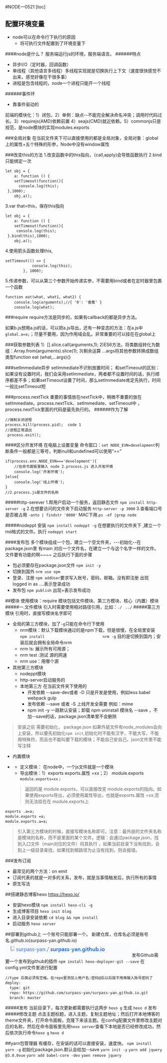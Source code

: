 #NODE一0521
[toc]
## 配置环境变量
- node可以在命令行下执行的原因
	- 将可执行文件配置到了环境变量下

####node是什么？
服务端运行js的环境，服务端语言。
######特点
- 异步I/O（定时器，回调函数）
- 单线程（其他语言多线程）多线程实现就是切换执行上下文（速度很快感觉不出来，感觉好像在干很多事）
- 进程是包含线程的，node一个进程只能开一个线程

######事件环
- 靠事件驱动的

前端的模块化：1）闭包，2）单例：缺点--不能完全解决命名冲突；调用时代码过长。3）requirejs(AMD)依赖前置   4）seajs(CMD)就近依赖。5）commonjs只是规范，是node模块的实现modules.exports

###全局对象
在当前文件夹下可以直接使用的都是全局对象，全局对象：global上的属性+五个特殊的形参，Node中没有window属性

###改变this的方法
1.改变函数中的this指向，（call,apply)会导致函数执行
2.bind只能绑定一次
```
let obj = {
	a: function () {
	setTimeout(function(){
      console.log(this);
 },1000);
	obj.a();
```
3.var that=this，保存this指向
```
let obj = {
	a: function () {
	setTimeout(function(){
     console.log(this);
 }.bind(this),1000);	
	obj.a();
```
4.使用箭头函数处理this,
```
setTimeout(() => {
			console.log(this);
		}, 1000);
```
5.传递参数，可以从第三个参数开始传递实参，不需要用bind或者在定时器里包裹一个函数
```
function eat(what, what1, what2) {
	console.log(arguments);//{ '0': '香蕉' }
	console.log(what);
```

###require
require方法是同步的，如果有callback的都是异步方法。

如果b.js想用a.js的话，可以把a.js导出，还有一种变态的方法：在a.js中 `global.a=a;`；尽量不要用，因为作用域会乱。非常重要的可以挂在在global上

###获取参数列表
1）[].slice.call(arguments,1);
2)ES6方法，将类数组转化为数组：Array.from(arguments).slice(1);
3)剩余运算 ...args将其他参数转换成数组类型function eat (what,...args){}

###setImmediate异步 
setImmediate不识别放置时间；
和setTimeout的区别：
如果没有设置时间，我们会采用setImmediate，两者都不设置时间的话，执行顺序都差不多；如果setTimeout设置了时间，那么setImmediate肯定先执行，时间一般比setTimeout短

###process.nextTick
重要的事情放在nextTick中，稍微不重要的放在setImmediate。process.nextTick、setImmediate、setTimeout中 ，process.nextTick里面的代码是最先执行的。
######作为了解
```
//强制关闭进程
process.kill(process.pid);  code 1
//进程正常退出
 process.exit();
```

####区分开发环境
在电脑上设置变量  命令窗口：`set NODE_EVN=development`判断条件一般都是三等号，判断null和undefined可以使用“==”
```
if(process.env.NODE_EVN==='development'){
	//在命令面板里输入 node 2.process.js 进入开发环境
	console.log('开发环境');
}else{
	console.log('线上环境');
}
//2.process.js是文件的名称
```


#####http-serever
1.帮用户启动一个服务，返回静态文件
`npm install http-server -g`
2.在想要访问的文件夹下启动服务
`http-server -p 3000`
3.查看端口号是否被占用
`-anto | findstr '8080'`
MAC下用.`ps -ef |grep node`

#####nodeppt
安装 `npm install nodeppt -g`
在想要执行的文件夹下 ,建立一个md格式的文件。执行
`nodeppt start`

####发布包
多个模块组成一个包，建立一个空文件夹，---初始化--在package.json里  有main 对应一个文件名，在建立一个与这个名字一样的文件。文件要有功能的啊~~~~
之后执行下面的步骤
- 包必须要存在package.json文件
  `npm init -y`
- 切换到国外
   `nrm use npm`
- 登录、注册
    `npm addUser`要求写入账号，密码，邮箱。没有即注册
   出现logged in as ....表示登录成功
- 发布包
    `npm publish`
    出现+表示发布成功

##模块
使用模块：require
模块包括文件模块、第三方模块、核心（内置）模块
#####一.文件模块
引入时需要使用相对路径引用，比如：`./ `     `../`
#####第三方模块
引用时，直接写模块名字即可
- 全局的第三方模块，加了`-g`只能在命令行下使用
	- nrm模块：默认下载模块通过的是npm下载，但是很慢，在全局里安装 `npm install                          nrm -g`    目的是切换到国内；安装后就会拥有全局命令nrm
	- nrm ls: 展示所有可用源；
	-  nrm test :测试 源的网速
	-  nrm use：用哪个源
- 其他第三方模块
	- nodeppt模块
	- http-server启动服务的
	- 本地第三方  在当前文件夹下使用的
		- 开发依赖  --save-dev或者 -D  只是开发是使用，例如less babel webpack gulp
		- 发布依赖  --save 或者 -S   上线开发全需要 例如：mime
		- npm init -y 一路默认安装；卸载 npm uninstall 模块名 --save ，不加--save的话，package.json清单里不会删除
>安装之前 需要初始化， package.json 如果外层文件有node_modules会向上安装，所以要先初始化`npm init`,初始化时不能有汉字，不能大写，不能用特殊符，而且也不能叫要下载的模块；不能自己安自己。json文件里不能写注释

- 内置模块
- 
	- 定义模块：  在node中，一个js文件就是一个模块
	- 导出模块：1）exports    exports.属性 =xx；2） module.exports `module.exports=xx；`
	
	>返回的是 module.exports，可以直接改变 module.exports的指向。如果使用exports导出，必须使用属性导出，也就是exports.属性 =xx;否则无法挂在在 module.exports上
```
exports .a=a;
module.exports =a;
module.exports.a=a;
```
>引入第三方模块的时候，直接写模块名称即可。注意：最外层的文件夹名称是模块的名称，而不是里面的某个文件。逻辑：会通过package.json，找到入口文件（main对应的文件）将其执行 ，如果当前目录下没有找到，会到上一级目录查找，如果找到根路径为止没有找到，则会报错。

###发布订阅
- 最常见的两个方法：on emit
- 订阅代表的就是一对多的关系，发布，就是当事情触发后，执行所有的事情
- 原生写法

##搭建静态博客hexo
https://hexo.io/
- 安装hexo模块
 `npm install hexo-cli -g`
-  生成博客项目
 `hexo init blog`
 - 进入目录安装依赖
 `cd blog && npm install`
 - 启动服务
  `hexo server`
  
##部署到github上
一个账号只能部署一个。
新建仓库，仓库名必须是账号名.github.io(surpass-yan.github.io)
![Alt text](./1495358878059.png)
发布Github需要一个发布到github的插件
`npm install hexo-deployer-git --save`
在config.yml文件里进行配置
```
//type 后面必须有空格。在repo里添加上用户名:密码@后以后就不用再输入账号密码了
deploy:
  type: git
  repo: https://github.com/surpass-yan/surpass-yan.github.io.git
  branch: master
```
#####发布
当前目录下，每次更新都需要执行这两步
`hexo g` 生成
`hexo d` 发布
#####修改主题
点击主题标题，进入主题，复制主题地址；然后打开本地博客的theme文件夹，打开命令面板，克隆下来该主题。在config配置文件里修改主题对应的名称，然后在命令面板里先用`hexo server`查看下本地是否已经修改成功，然后依次执行命令`hexo g` `hexo d`

##yarn包管理器
有缓存，在安装的话可以直接安装，速度快。
`npm install yarn -g`
初始化package.json.默认会给加--save
`yarn init -y`
`yarn add jquery @3.0.0vue`
`yarn add babel-core -dev`
`yaen remove jquery`

	